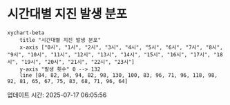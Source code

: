 # 시간대별 지진 발생 분포

```mermaid
xychart-beta
    title "시간대별 지진 발생 분포"
    x-axis ["0시", "1시", "2시", "3시", "4시", "5시", "6시", "7시", "8시", "9시", "10시", "11시", "12시", "13시", "14시", "15시", "16시", "17시", "18시", "19시", "20시", "21시", "22시", "23시"]
    y-axis "발생 횟수" 0 --> 132
    line [84, 82, 84, 94, 82, 98, 130, 100, 83, 96, 71, 96, 118, 98, 92, 81, 65, 67, 75, 83, 68, 71, 96, 64]
```

업데이트 시간: 2025-07-17 06:05:56
